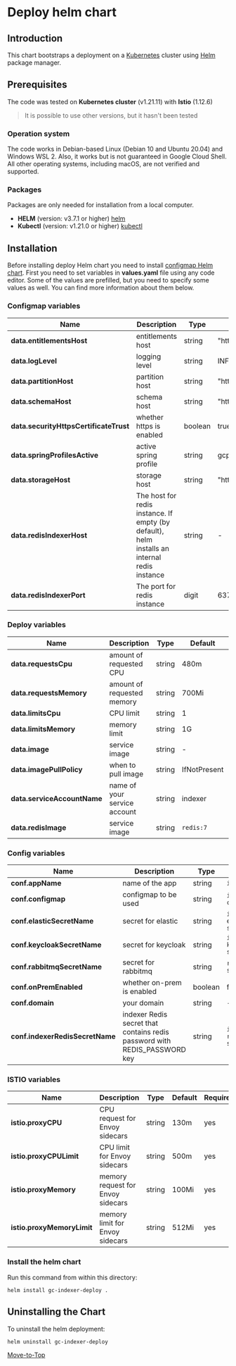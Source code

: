 # Deploy helm chart

## Introduction

This chart bootstraps a deployment on a [Kubernetes](https://kubernetes.io) cluster using [Helm](https://helm.sh) package manager.

## Prerequisites

The code was tested on **Kubernetes cluster** (v1.21.11) with **Istio** (1.12.6)
> It is possible to use other versions, but it hasn't been tested

### Operation system

The code works in Debian-based Linux (Debian 10 and Ubuntu 20.04) and Windows WSL 2. Also, it works but is not guaranteed in Google Cloud Shell. All other operating systems, including macOS, are not verified and supported.

### Packages

Packages are only needed for installation from a local computer.

* **HELM** (version: v3.7.1 or higher) [helm](https://helm.sh/docs/intro/install/)
* **Kubectl** (version: v1.21.0 or higher) [kubectl](https://kubernetes.io/docs/tasks/tools/#kubectl)

## Installation

Before installing deploy Helm chart you need to install [configmap Helm chart](../configmap).
First you need to set variables in **values.yaml** file using any code editor. Some of the values are prefilled, but you need to specify some values as well. You can find more information about them below.

### Configmap variables

| Name | Description | Type | Default |Required |
|------|-------------|------|---------|---------|
**data.entitlementsHost** | entitlements host | string | "http://entitlements" | yes
**data.logLevel** | logging level | string | INFO | yes
**data.partitionHost** | partition host | string | "http://partition" | yes
**data.schemaHost** | schema host | string | "http://schema" | yes
**data.securityHttpsCertificateTrust** | whether https is enabled | boolean | true | yes
**data.springProfilesActive** | active spring profile | string | gcp | yes
**data.storageHost** | storage host | string | "http://storage" | yes
**data.redisIndexerHost** | The host for redis instance. If empty (by default), helm installs an internal redis instance | string | - | yes
**data.redisIndexerPort** | The port for redis instance | digit | 6379 | yes

### Deploy variables

| Name | Description | Type | Default |Required |
|------|-------------|------|---------|---------|
**data.requestsCpu** | amount of requested CPU | string | 480m | yes
**data.requestsMemory** | amount of requested memory| string | 700Mi | yes
**data.limitsCpu** | CPU limit | string | 1 | yes
**data.limitsMemory** | memory limit | string | 1G | yes
**data.image** | service image | string | - | yes
**data.imagePullPolicy** | when to pull image | string | IfNotPresent | yes
**data.serviceAccountName** | name of your service account | string | indexer | yes
**data.redisImage** | service image | string | `redis:7` | yes

### Config variables

| Name | Description | Type | Default |Required |
|------|-------------|------|---------|---------|
**conf.appName** | name of the app | string | `indexer` | yes
**conf.configmap** | configmap to be used | string | `indexer-config` | yes
**conf.elasticSecretName** | secret for elastic | string | `indexer-elastic-secret` | yes
**conf.keycloakSecretName** | secret for keycloak | string | `indexer-keycloak-secret` | yes
**conf.rabbitmqSecretName** | secret for rabbitmq | string | `rabbitmq-secret` | yes
**conf.onPremEnabled** | whether on-prem is enabled | boolean | false | yes
**conf.domain** | your domain | string | - | yes
**conf.indexerRedisSecretName** | indexer Redis secret that contains redis password with REDIS_PASSWORD key | string | `indexer-redis-secret` | yes

### ISTIO variables

| Name | Description | Type | Default |Required |
|------|-------------|------|---------|---------|
**istio.proxyCPU** | CPU request for Envoy sidecars | string | 130m | yes
**istio.proxyCPULimit** | CPU limit for Envoy sidecars | string | 500m | yes
**istio.proxyMemory** | memory request for Envoy sidecars | string | 100Mi | yes
**istio.proxyMemoryLimit** | memory limit for Envoy sidecars | string | 512Mi | yes

### Install the helm chart

Run this command from within this directory:

```console
helm install gc-indexer-deploy .
```

## Uninstalling the Chart

To uninstall the helm deployment:

```console
helm uninstall gc-indexer-deploy
```

[Move-to-Top](#deploy-helm-chart)
